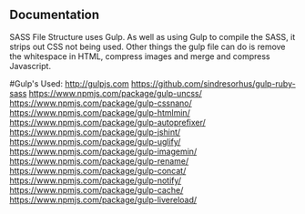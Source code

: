 Documentation
-------------

SASS File Structure uses Gulp. As well as using Gulp to compile the SASS, it strips out CSS not being used. Other things the gulp file can do is remove the whitespace in HTML, compress images and merge and compress Javascript.

#Gulp's Used:
http://gulpjs.com
https://github.com/sindresorhus/gulp-ruby-sass
https://www.npmjs.com/package/gulp-uncss/
https://www.npmjs.com/package/gulp-cssnano/
https://www.npmjs.com/package/gulp-htmlmin/
https://www.npmjs.com/package/gulp-autoprefixer/
https://www.npmjs.com/package/gulp-jshint/
https://www.npmjs.com/package/gulp-uglify/
https://www.npmjs.com/package/gulp-imagemin/
https://www.npmjs.com/package/gulp-rename/
https://www.npmjs.com/package/gulp-concat/
https://www.npmjs.com/package/gulp-notify/
https://www.npmjs.com/package/gulp-cache/
https://www.npmjs.com/package/gulp-livereload/